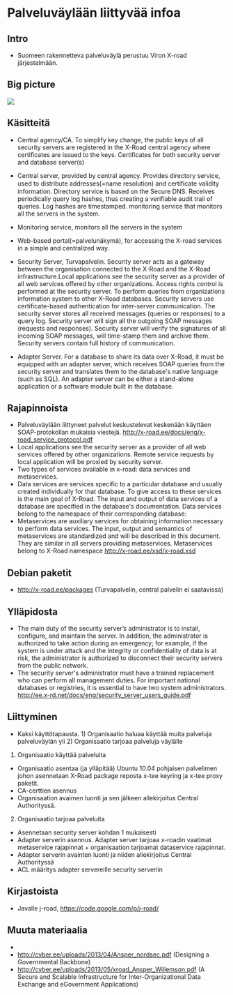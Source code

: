 Palveluväylään liittyvää infoa
============

## Intro
- Suomeen rakennetteva palveluväylä perustuu Viron X-road järjestelmään.


## Big picture
![](https://raw.github.com/kakoni/palveluvayla/master/xroad.png)

## Käsitteitä
- Central agency/CA. To simplify key change, the public keys of all security 
servers are registered in the X-Road central agency where certificates are issued to the keys. Certificates for both security server and database server(s)
- Central server, provided by central agency. Provides directory service, used to distribute addresses(=name resolution) and
certiﬁcate validity information. Directory service is based on the Secure DNS. Receives 
periodically query log hashes, thus creating a verifiable audit trail of queries. Log hashes are timestamped. monitoring service that monitors all the servers in the system.
- Monitoring service, monitors all the servers in
the system
- Web-based portal(=palvelunäkymä), for accessing the X-road services in a simple and centralized way.
- Security Server, Turvapalvelin.  Security server acts as
a gateway between the organisation connected to the X-Road and the X-Road
infrastructure.Local applications see the security server as a provider of all web services offered 
by other organizations. Access rights control is 
performed at the security server. To perform queries from organizations 
information system to other X-Road databases. Security servers use certificate-based authentication for inter-server communication. The security server stores all received messages (queries or responses) to a query log. Security server will sign all the outgoing SOAP messages (requests 
and responses). Security server will verify the signatures of all incoming SOAP 
messages, will time-stamp them and archive them. Security servers contain full 
history of communication.

- Adapter Server. For a database to share its data over X-Road, it must be equipped with an adapter server, which 
receives SOAP queries from the security server and translates them to the database's native 
language (such as SQL). An adapter server can be either a stand-alone application or a software 
module built in the database. 

## Rajapinnoista
- Palveluväylään liittyneet palvelut keskustelevat keskenään käyttäen SOAP-protokollan mukaisia viestejä. http://x-road.ee/docs/eng/x-road_service_protocol.pdf
- Local applications see the security server as a provider of all web services offered 
by other organizations. Remote service requests by local application will be proxied 
by security server.
- Two types of services available in x-road: data services and metaservices. 
- Data services are services specific to a particular database and usually created individually 
for that database. To give access to these services is the main goal of X-Road. The input 
and output of data services of a database are specified in the database's documentation. 
Data services belong to the namespace of their corresponding database: 
- Metaservices are auxiliary services for obtaining information necessary to perform data
services. The input, output and semantics of metaservices are standardized and will be 
described in this document. They are similar in all servers providing metaservices. 
Metaservices belong to X-Road namespace http://x-road.ee/xsd/x-road.xsd

## Debian paketit
- http://x-road.ee/packages (Turvapalvelin, central palvelin ei saatavissa)

## Ylläpidosta
- The main duty of the security server’s administrator is to install, configure, and maintain the 
server. In addition, the administrator is authorized to take action during an emergency; for 
example, if the system is under attack and the integrity or confidentiality of data is at risk, the 
administrator is authorized to disconnect their security servers from the public network. 
- The security server's administrator must have a trained replacement who can perform all 
management duties. For important national databases or registries, it is essential to have two 
system administrators.
http://ee.x-rd.net/docs/eng/security_server_users_guide.pdf


## Liittyminen
- Kaksi käyttötapausta. 1) Organisaatio haluaa käyttää muita palveluja palveluväylän yli 2) Organisaatio tarjoaa palveluja väylälle

1) Organisaatio käyttää palveluita
- Organisaatio asentaa (ja ylläpitää) Ubuntu 10.04 pohjaisen palvelimen johon asennetaan X-Road package reposta x-tee keyring ja x-tee proxy paketit. 
- CA-certtien asennus
- Organisaation avaimen luonti ja sen jälkeen allekirjoitus Central Authorityssä.

2) Organisaatio tarjoaa palveluita
- Asennetaan security server kohdan 1 mukaisesti
- Adapter serverin asennus. Adapter server tarjoaa x-roadin vaatimat metaservice rajapinnat + organisaation tarjoamat dataservice rajapinnat.
- Adapter serverin avainten luonti ja niiden allekirjoitus Central Authorityssä
- ACL määritys adapter servereille security serveriin

## Kirjastoista
- Javalle j-road, https://code.google.com/p/j-road/


## Muuta materiaalia
- 
- http://cyber.ee/uploads/2013/04/Ansper_nordsec.pdf (Designing a Governmental Backbone)
- http://cyber.ee/uploads/2013/05/xroad_Ansper_Willemson.pdf (A Secure and Scalable Infrastructure for Inter-Organizational Data Exchange and eGovernment Applications)

